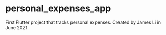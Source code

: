 # personal_expenses_app

First Flutter project that tracks personal expenses. Created by James Li in June 2021.
